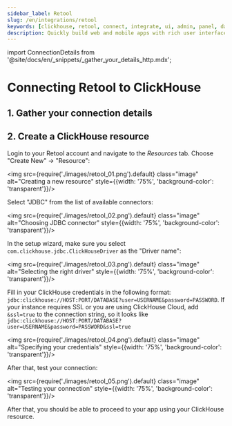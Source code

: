 ```yaml
---
sidebar_label: Retool
slug: /en/integrations/retool
keywords: [clickhouse, retool, connect, integrate, ui, admin, panel, dashboard, nocode, no-code]
description: Quickly build web and mobile apps with rich user interfaces, automate complex tasks, and integrate AI—all powered by your data.
---
```

import ConnectionDetails from '@site/docs/en/_snippets/_gather_your_details_http.mdx';

# Connecting Retool to ClickHouse

## 1. Gather your connection details
<ConnectionDetails />

## 2. Create a ClickHouse resource

Login to your Retool account and navigate to the _Resources_ tab. Choose "Create New" -> "Resource":

<img src={require('./images/retool_01.png').default} class="image" alt="Creating a new resource" style={{width: '75%', 'background-color': 'transparent'}}/>
<br/>

Select "JDBC" from the list of available connectors:

<img src={require('./images/retool_02.png').default} class="image" alt="Choosing JDBC connector" style={{width: '75%', 'background-color': 'transparent'}}/>
<br/>

In the setup wizard, make sure you select `com.clickhouse.jdbc.ClickHouseDriver` as the "Driver name":

<img src={require('./images/retool_03.png').default} class="image" alt="Selecting the right driver" style={{width: '75%', 'background-color': 'transparent'}}/>
<br/>

Fill in your ClickHouse credentials in the following format: `jdbc:clickhouse://HOST:PORT/DATABASE?user=USERNAME&password=PASSWORD`. 
If your instance requires SSL or you are using ClickHouse Cloud, add `&ssl=true` to the connection string, so it looks like `jdbc:clickhouse://HOST:PORT/DATABASE?user=USERNAME&password=PASSWORD&ssl=true`

<img src={require('./images/retool_04.png').default} class="image" alt="Specifying your credentials" style={{width: '75%', 'background-color': 'transparent'}}/>
<br/>

After that, test your connection:

<img src={require('./images/retool_05.png').default} class="image" alt="Testing your connection" style={{width: '75%', 'background-color': 'transparent'}}/>
<br/>

After that, you should be able to proceed to your app using your ClickHouse resource.